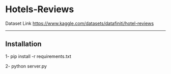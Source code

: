 # Hotels-Reviews
Dataset Link https://www.kaggle.com/datasets/datafiniti/hotel-reviews

------------
Installation
------------
1- pip install -r requirements.txt

2- python server.py


